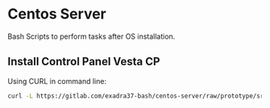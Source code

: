# Centos Server

Bash Scripts to perform tasks after OS installation.

## Install Control Panel Vesta CP

Using CURL in command line:

```bash
curl -L https://gitlab.com/exadra37-bash/centos-server/raw/prototype/src/centos7/vestacp/auto-install-vestacp.sh | bash -
```
